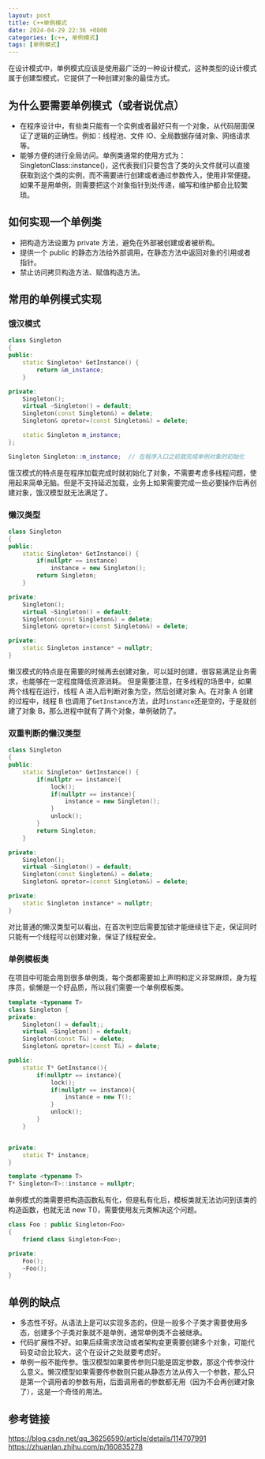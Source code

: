 ```yaml
---
layout: post
title: C++单例模式
date: 2024-04-29 22:36 +0800
categories: [c++, 单例模式]
tags: [单例模式]
---
```


在设计模式中，单例模式应该是使用最广泛的一种设计模式，这种类型的设计模式属于创建型模式，它提供了一种创建对象的最佳方式。

## 为什么要需要单例模式（或者说优点）

- 在程序设计中，有些类只能有一个实例或者最好只有一个对象，从代码层面保证了逻辑的正确性。例如：线程池、文件 IO、全局数据存储对象、网络请求等。
- 能够方便的进行全局访问。单例类通常的使用方式为：SingletonClass::instance()，这代表我们只要包含了类的头文件就可以直接获取到这个类的实例，而不需要进行创建或者通过参数传入，使用非常便捷。如果不是用单例，则需要把这个对象指针到处传递，编写和维护都会比较繁琐。

## 如何实现一个单例类

- 把构造方法设置为 private 方法，避免在外部被创建或者被析构。
- 提供一个 public 的静态方法给外部调用，在静态方法中返回对象的引用或者指针。
- 禁止访问拷贝构造方法、赋值构造方法。

## 常用的单例模式实现

### 饿汉模式

```cpp
class Singleton
{
public:
    static Singleton* GetInstance() {
        return &m_instance;
    }

private:
    Singleton();
    virtual ~Singleton() = default;
    Singleton(const Singleton&) = delete;
    Singleton& opretor=(const Singleton&) = delete;

    static Singleton m_instance;
};

Singleton Singleton::m_instance;  // 在程序入口之前就完成单例对象的初始化
```

饿汉模式的特点是在程序加载完成时就初始化了对象，不需要考虑多线程问题，使用起来简单无脑。但是不支持延迟加载，业务上如果需要完成一些必要操作后再创建对象，饿汉模型就无法满足了。

### 懒汉类型

```cpp
class Singleton
{
public:
    static Singleton* GetInstance() {
        if(nullptr == instance)
            instance = new Singleton();
        return Singleton;
    }

private:
    Singleton();
    virtual ~Singleton() = default;
    Singleton(const Singleton&) = delete;
    Singleton& opretor=(const Singleton&) = delete;

private:
    static Singleton instance* = nullptr;
}
```

懒汉模式的特点是在需要的时候再去创建对象，可以延时创建，很容易满足业务需求，也能够在一定程度降低资源消耗。
但是需要注意，在多线程的场景中，如果两个线程在运行，线程 A 进入后判断对象为空，然后创建对象 A。在对象 A 创建的过程中，线程 B 也调用了`GetInstance`方法，此时`instance`还是空的，于是就创建了对象 B，那么进程中就有了两个对象，单例破防了。

### 双重判断的懒汉类型

```cpp
class Singleton
{
public:
    static Singleton* GetInstance() {
        if(nullptr == instance){
            lock();
            if(nullptr == instance){
                instance = new Singleton();
            }
            unlock();
        }
        return Singleton;
    }

private:
    Singleton();
    virtual ~Singleton() = default;
    Singleton(const Singleton&) = delete;
    Singleton& opretor=(const Singleton&) = delete;

private:
    static Singleton instance* = nullptr;
}
```

对比普通的懒汉类型可以看出，在首次判空后需要加锁才能继续往下走，保证同时只能有一个线程可以创建对象，保证了线程安全。

### 单例模板类

在项目中可能会用到很多单例类，每个类都需要如上声明和定义非常麻烦，身为程序员，偷懒是一个好品质，所以我们需要一个单例模板类。

```cpp
template <typename T>
class Singleton {
private:
    Singleton() = default;;
    virtual ~Singleton() = default;
    Singleton(const T&) = delete;
    Singleton& opretor=(const T&) = delete;

public:
    static T* GetInstance(){
        if(nullptr == instance){
            lock();
            if(nullptr == instance){
                instance = new T();
            }
            unlock();
        }
    }


private:
    static T* instance;
}

template <typename T>
T* Singleton<T>::instance = nullptr;
```

单例模式的类需要把构造函数私有化，但是私有化后，模板类就无法访问到该类的构造函数，也就无法 new T()，需要使用友元类解决这个问题。

```cpp
class Foo : public Singleton<Foo>
{
    friend class Singleton<Foo>;

private:
    Foo();
    ~Foo();
}
```

## 单例的缺点

- 多态性不好。从语法上是可以实现多态的，但是一般多个子类才需要使用多态，创建多个子类对象就不是单例，通常单例类不会被继承。
- 代码扩展性不好。如果后续需求改动或者架构变更需要创建多个对象，可能代码变动会比较大，这个在设计之处就要考虑好。
- 单例一般不能传参。饿汉模型如果要传参则只能是固定参数，那这个传参没什么意义。懒汉模型如果需要传参数则只能从静态方法从传入一个参数，那么只是第一个调用者的参数有用，后面调用者的参数都无用（因为不会再创建对象了），这是一个奇怪的用法。

## 参考链接

https://blog.csdn.net/qq_36256590/article/details/114707991
https://zhuanlan.zhihu.com/p/160835278
